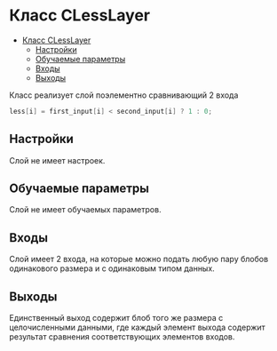 # Класс CLessLayer

<!-- TOC -->

- [Класс CLessLayer](#clesslayer-class)
    - [Настройки](#настройки)
    - [Обучаемые параметры](#обучаемые-параметры)
    - [Входы](#входы)
    - [Выходы](#выходы)

<!-- /TOC -->

Класс реализует слой поэлементно сравнивающий 2 входа

```c++
less[i] = first_input[i] < second_input[i] ? 1 : 0;
```

## Настройки

Слой не имеет настроек.

## Обучаемые параметры

Слой не имеет обучаемых параметров.

## Входы

Слой имеет 2 входа, на которые можно подать любую пару блобов одинакового размера и с одинаковым типом данных.

## Выходы

Единственный выход содержит блоб того же размера с целочисленными данными, где каждый элемент выхода содержит результат сравнения соответствующих элементов входов.

